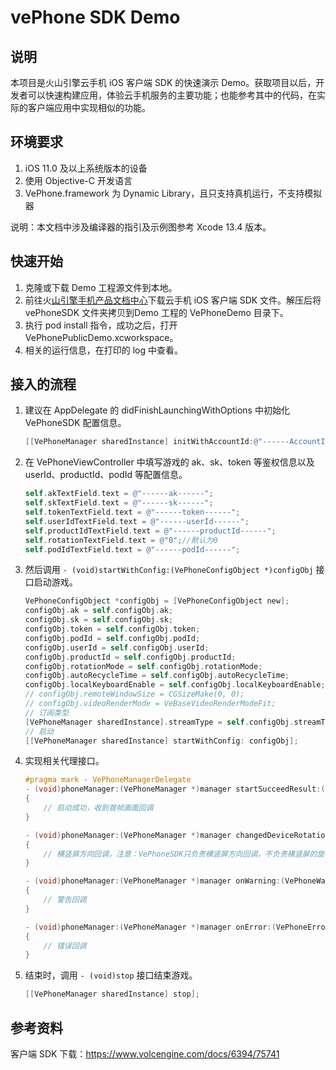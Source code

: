 # vePhone SDK Demo

## 说明

本项目是火山引擎云手机 iOS 客户端 SDK 的快速演示 Demo。获取项目以后，开发者可以快速构建应用，体验云手机服务的主要功能；也能参考其中的代码，在实际的客户端应用中实现相似的功能。

## 环境要求
1. iOS 11.0 及以上系统版本的设备
2. 使用 Objective-C 开发语言
3. VePhone.framework 为 Dynamic Library，且只支持真机运行，不支持模拟器

说明：本文档中涉及编译器的指引及示例图参考 Xcode 13.4 版本。



## 快速开始

1. 克隆或下载 Demo 工程源文件到本地。
2. 前往火[山引擎手机产品文档中心](https://www.volcengine.com/docs/6394/75741)下载云手机 iOS 客户端 SDK 文件。解压后将 vePhoneSDK 文件夹拷贝到Demo 工程的 VePhoneDemo 目录下。 
3. 执行 pod install 指令，成功之后，打开 VePhonePublicDemo.xcworkspace。
4. 相关的运行信息，在打印的 log 中查看。

## 接入的流程

1. 建议在 AppDelegate 的 didFinishLaunchingWithOptions 中初始化 VePhoneSDK 配置信息。

   ```objective-c
   [[VePhoneManager sharedInstance] initWithAccountId:@"------AccountID------"];。
   ```

2. 在 VePhoneViewController 中填写游戏的 ak、sk、token 等鉴权信息以及 userId、productId、podId 等配置信息。

   ```objective-c
   self.akTextField.text = @"------ak------";
   self.skTextField.text = @"------sk------";
   self.tokenTextField.text = @"------token------";
   self.userIdTextField.text = @"------userId------";
   self.productIdTextField.text = @"------productId------";
   self.rotationTextField.text = @"0";//默认为0
   self.podIdTextField.text = @"------podId------"; 
   ```

3. 然后调用 `- (void)startWithConfig:(VePhoneConfigObject *)configObj` 接口启动游戏。

   ```objective-c
   VePhoneConfigObject *configObj = [VePhoneConfigObject new];
   configObj.ak = self.configObj.ak;
   configObj.sk = self.configObj.sk;
   configObj.token = self.configObj.token;
   configObj.podId = self.configObj.podId;
   configObj.userId = self.configObj.userId;
   configObj.productId = self.configObj.productId;
   configObj.rotationMode = self.configObj.rotationMode;
   configObj.autoRecycleTime = self.configObj.autoRecycleTime;
   configObj.localKeyboardEnable = self.configObj.localKeyboardEnable;
   // configObj.remoteWindowSize = CGSizeMake(0, 0);
   // configObj.videoRenderMode = VeBaseVideoRenderModeFit;
   // 订阅类型
   [VePhoneManager sharedInstance].streamType = self.configObj.streamType;
   // 启动
   [[VePhoneManager sharedInstance] startWithConfig: configObj];
   ```
4. 实现相关代理接口。

   ```objective-c
   #pragma mark - VePhoneManagerDelegate
   - (void)phoneManager:(VePhoneManager *)manager startSucceedResult:(NSInteger)streamProfileId reservedId:(NSString *)reservedId extra:(NSDictionary *)extra
   {
       // 启动成功，收到首帧画面回调
   }
   
   - (void)phoneManager:(VePhoneManager *)manager changedDeviceRotation:(NSInteger)rotation
   {
       // 横竖屏方向回调，注意：VePhoneSDK只负责横竖屏方向回调，不负责横竖屏的旋转，接入方根据rotation自行处理
   }
   
   - (void)phoneManager:(VePhoneManager *)manager onWarning:(VePhoneWarningCode)warnCode
   {
       // 警告回调
   }
   
   - (void)phoneManager:(VePhoneManager *)manager onError:(VePhoneErrorCode)errCode
   {
       // 错误回调
   }
   ```

5. 结束时，调用 `- (void)stop` 接口结束游戏。

   ```objective-c
   [[VePhoneManager sharedInstance] stop];
   ```

## 参考资料

客户端 SDK 下载：https://www.volcengine.com/docs/6394/75741
